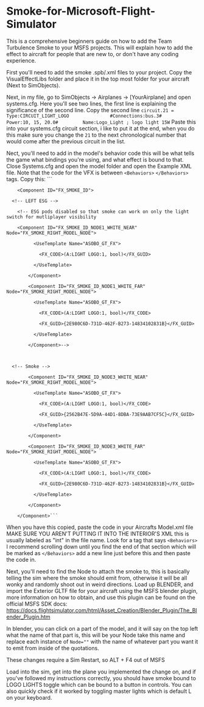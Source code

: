 # Smoke-for-Microsoft-Flight-Simulator
This is a comprehensive beginners guide on how to add the Team Turbulence Smoke to your MSFS projects. This will explain how to add the effect to aircraft for people that are new to, or don't have any coding experience.

First you'll need to add the smoke .spb/.xml files to your project. Copy the VisualEffectLibs folder and place it in the top most folder for your aircraft (Next to SimObjects). 

Next, in my file, go to SimObjects -> Airplanes -> [YourAirplane] and open systems.cfg. Here you'll see two lines, the first line is explaining the significance of the second line. Copy the second line ```circuit.21 = Type:CIRCUIT_LIGHT_LOGO				#Connections:bus.3#			Power:10, 15, 20.0#			Name:Logo_Light ; logo light 15W```
Paste this into your systems.cfg circuit section, i like to put it at the end, when you do this make sure you change the `21` to the next chronological number that would come after the previous circuit in the list.

Nect, you'll need to add in the model's behavior code this will be what tells the game what bindings you're using, and what effect is bound to that. Close Systems.cfg and open the model folder and open the Example XML file. Note that the code for the VFX is between `<Behaviors>` `</Behaviors>` tags. Copy this: ```      <!-- SMOKE -->

		<Component ID="FX_SMOKE_ID">

      <!-- LEFT ESG -->

		<!-- ESG pods disabled so that smoke can work on only the light switch for mutliplayer visibility

		<Component ID="FX_SMOKE_ID_NODE1_WHITE_NEAR" Node="FX_SMOKE_RIGHT_MODEL_NODE">

			  <UseTemplate Name="ASOBO_GT_FX">

				<FX_CODE>(A:LIGHT LOGO:1, bool)</FX_GUID>

			  </UseTemplate>

			</Component>

			<Component ID="FX_SMOKE_ID_NODE1_WHITE_FAR" Node="FX_SMOKE_RIGHT_MODEL_NODE">

			  <UseTemplate Name="ASOBO_GT_FX">

				<FX_CODE>(A:LIGHT LOGO:1, bool)</FX_CODE>

				<FX_GUID>{2E980C6D-731D-462F-B273-14834102831B}</FX_GUID>

			  </UseTemplate>

			</Component>-->

      

      <!-- Smoke -->

		    <Component ID="FX_SMOKE_ID_NODE3_WHITE_NEAR" Node="FX_SMOKE_RIGHT_MODEL_NODE">

			  <UseTemplate Name="ASOBO_GT_FX">

				<FX_CODE>(A:LIGHT LOGO:1, bool)</FX_CODE>

				<FX_GUID>{2562B47E-5D9A-44D1-8DBA-73E9AAB7CF5C}</FX_GUID>

			  </UseTemplate>

			</Component>

			<Component ID="FX_SMOKE_ID_NODE3_WHITE_FAR" Node="FX_SMOKE_RIGHT_MODEL_NODE">

			  <UseTemplate Name="ASOBO_GT_FX">

				<FX_CODE>(A:LIGHT LOGO:1, bool)</FX_CODE>

				<FX_GUID>{2E980C6D-731D-462F-B273-14834102831B}</FX_GUID>

			  </UseTemplate>

			</Component>

        </Component>```
        
When you have this copied, paste the code in your Aircrafts Model.xml file MAKE SURE YOU AREN'T PUTTING IT INTO THE INTERIOR'S XML this is usually labeled as "int" in the file name. Look for a tag that says `<Behaviors>` I recommend scrolling down until you find the end of that section which will be marked as `</Behaviors>` add a new line just before this and then paste the code in.

Next, you'll need to find the Node to attach the smoke to, this is basically telling the sim where the smoke should emit from, otherwise it will be all wonky and randomly shoot out in weird directions. Load up BLENDER, and import the Exterior GLTF file for your aircraft using the MSFS blender plugin, more information on how to obtain, and use this plugin can be found on the official MSFS SDK docs: https://docs.flightsimulator.com/html/Asset_Creation/Blender_Plugin/The_Blender_Plugin.htm

In blender, you can click on a part of the model, and it will say on the top left what the name of that part is, this will be your Node take this name and replace each instance of `Node=""` with the name of whatever part you want it to emit from inside of the quotations.

These changes require a Sim Restart, so ALT + F4 out of MSFS 

Load into the sim, get into the plane you implemented the change on, and if you've followed my instructions correctly, you should have smoke bound to LOGO LIGHTS toggle which can be bound to a button in controls. You can also quickly check if it worked by toggling master lights which is default L on your keyboard.

        


